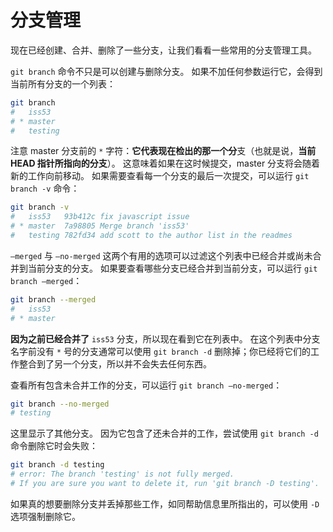 # 分支管理

现在已经创建、合并、删除了一些分支，让我们看看一些常用的分支管理工具。

`git branch` 命令不只是可以创建与删除分支。 如果不加任何参数运行它，会得到当前所有分支的一个列表：

```sh
git branch
#   iss53
# * master
#   testing
```

注意 master 分支前的 `*` 字符：**它代表现在检出的那一个分**支（也就是说，**当前 HEAD 指针所指向的分支**）。 这意味着如果在这时候提交，master 分支将会随着新的工作向前移动。 如果需要查看每一个分支的最后一次提交，可以运行 `git branch -v` 命令：

```sh
git branch -v
#   iss53   93b412c fix javascript issue
# * master  7a98805 Merge branch 'iss53'
#   testing 782fd34 add scott to the author list in the readmes
```

`–merged` 与 `–no-merged` 这两个有用的选项可以过滤这个列表中已经合并或尚未合并到当前分支的分支。 如果要查看哪些分支已经合并到当前分支，可以运行 `git branch –merged`：

```sh
git branch --merged
#   iss53
# * master
```

**因为之前已经合并了** `iss53` 分支，所以现在看到它在列表中。 在这个列表中分支名字前没有 `*` 号的分支通常可以使用 `git branch -d` 删除掉；你已经将它们的工作整合到了另一个分支，所以并不会失去任何东西。

查看所有包含未合并工作的分支，可以运行 `git branch –no-merged`：

```sh
git branch --no-merged
# testing
```

这里显示了其他分支。 因为它包含了还未合并的工作，尝试使用 `git branch -d` 命令删除它时会失败：

```sh
git branch -d testing
# error: The branch 'testing' is not fully merged.
# If you are sure you want to delete it, run 'git branch -D testing'.
```

如果真的想要删除分支并丢掉那些工作，如同帮助信息里所指出的，可以使用 `-D` 选项强制删除它。

